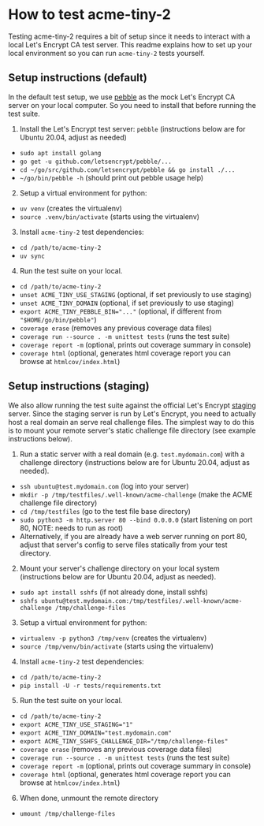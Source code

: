 # How to test acme-tiny-2

Testing acme-tiny-2 requires a bit of setup since it needs to interact with a local Let's Encrypt CA test server. This readme explains how to set up your local environment so you can run `acme-tiny-2` tests yourself.

## Setup instructions (default)

In the default test setup, we use [pebble](https://github.com/letsencrypt/pebble) as the mock Let's Encrypt CA server on your local computer. So you need to install that before running the test suite.

1. Install the Let's Encrypt test server: `pebble` (instructions below are for Ubuntu 20.04, adjust as needed)
  * `sudo apt install golang`
  * `go get -u github.com/letsencrypt/pebble/...`
  * `cd ~/go/src/github.com/letsencrypt/pebble && go install ./...`
  * `~/go/bin/pebble -h` (should print out pebble usage help)
2. Setup a virtual environment for python:
  * `uv venv` (creates the virtualenv)
  * `source .venv/bin/activate` (starts using the virtualenv)
3. Install `acme-tiny-2` test dependencies:
  * `cd /path/to/acme-tiny-2`
  * `uv sync`
4. Run the test suite on your local.
  * `cd /path/to/acme-tiny-2`
  * `unset ACME_TINY_USE_STAGING` (optional, if set previously to use staging)
  * `unset ACME_TINY_DOMAIN` (optional, if set previously to use staging)
  * `export ACME_TINY_PEBBLE_BIN="..."` (optional, if different from `"$HOME/go/bin/pebble"`)
  * `coverage erase` (removes any previous coverage data files)
  * `coverage run --source . -m unittest tests` (runs the test suite)
  * `coverage report -m` (optional, prints out coverage summary in console)
  * `coverage html` (optional, generates html coverage report you can browse at `htmlcov/index.html`)

## Setup instructions (staging)

We also allow running the test suite against the official Let's Encrypt [staging](https://letsencrypt.org/docs/staging-environment/) server. Since the staging server is run by Let's Encrypt, you need to actually host a real domain an serve real challenge files. The simplest way to do this is to mount your remote server's static challenge file directory (see example instructions below).

1. Run a static server with a real domain (e.g. `test.mydomain.com`) with a challenge directory (instructions below are for Ubuntu 20.04, adjust as needed).
  * `ssh ubuntu@test.mydomain.com` (log into your server)
  * `mkdir -p /tmp/testfiles/.well-known/acme-challenge` (make the ACME challenge file directory)
  * `cd /tmp/testfiles` (go to the test file base directory)
  * `sudo python3 -m http.server 80 --bind 0.0.0.0` (start listening on port 80, NOTE: needs to run as root)
  * Alternatively, if you are already have a web server running on port 80, adjust that server's config to serve files statically from your test directory.
2. Mount your server's challenge directory on your local system (instructions below are for Ubuntu 20.04, adjust as needed).
  * `sudo apt install sshfs` (if not already done, install sshfs)
  * `sshfs ubuntu@test.mydomain.com:/tmp/testfiles/.well-known/acme-challenge /tmp/challenge-files`
3. Setup a virtual environment for python:
  * `virtualenv -p python3 /tmp/venv` (creates the virtualenv)
  * `source /tmp/venv/bin/activate` (starts using the virtualenv)
4. Install `acme-tiny-2` test dependencies:
  * `cd /path/to/acme-tiny-2`
  * `pip install -U -r tests/requirements.txt`
5. Run the test suite on your local.
  * `cd /path/to/acme-tiny-2`
  * `export ACME_TINY_USE_STAGING="1"`
  * `export ACME_TINY_DOMAIN="test.mydomain.com"`
  * `export ACME_TINY_SSHFS_CHALLENGE_DIR="/tmp/challenge-files"`
  * `coverage erase` (removes any previous coverage data files)
  * `coverage run --source . -m unittest tests` (runs the test suite)
  * `coverage report -m` (optional, prints out coverage summary in console)
  * `coverage html` (optional, generates html coverage report you can browse at `htmlcov/index.html`)
6. When done, unmount the remote directory
  * `umount /tmp/challenge-files`


